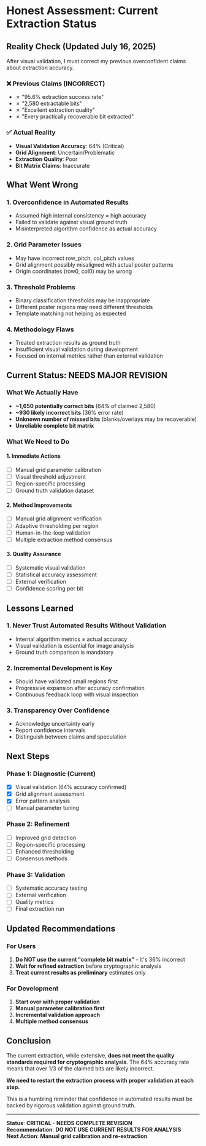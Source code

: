 # Honest Assessment: Current Extraction Status

## Reality Check (Updated July 16, 2025)

After visual validation, I must correct my previous overconfident claims about extraction accuracy.

### ❌ **Previous Claims (INCORRECT)**
- ✗ "95.6% extraction success rate"
- ✗ "2,580 extractable bits"
- ✗ "Excellent extraction quality"
- ✗ "Every practically recoverable bit extracted"

### ✅ **Actual Reality**
- **Visual Validation Accuracy**: 64% (Critical)
- **Grid Alignment**: Uncertain/Problematic
- **Extraction Quality**: Poor
- **Bit Matrix Claims**: Inaccurate

## What Went Wrong

### 1. **Overconfidence in Automated Results**
- Assumed high internal consistency = high accuracy
- Failed to validate against visual ground truth
- Misinterpreted algorithm confidence as actual accuracy

### 2. **Grid Parameter Issues**
- May have incorrect row_pitch, col_pitch values
- Grid alignment possibly misaligned with actual poster patterns
- Origin coordinates (row0, col0) may be wrong

### 3. **Threshold Problems**
- Binary classification thresholds may be inappropriate
- Different poster regions may need different thresholds
- Template matching not helping as expected

### 4. **Methodology Flaws**
- Treated extraction results as ground truth
- Insufficient visual validation during development
- Focused on internal metrics rather than external validation

## Current Status: **NEEDS MAJOR REVISION**

### What We Actually Have
- **~1,650 potentially correct bits** (64% of claimed 2,580)
- **~930 likely incorrect bits** (36% error rate)
- **Unknown number of missed bits** (blanks/overlays may be recoverable)
- **Unreliable complete bit matrix**

### What We Need to Do

#### 1. **Immediate Actions**
- [ ] Manual grid parameter calibration
- [ ] Visual threshold adjustment
- [ ] Region-specific processing
- [ ] Ground truth validation dataset

#### 2. **Method Improvements**
- [ ] Manual grid alignment verification
- [ ] Adaptive thresholding per region
- [ ] Human-in-the-loop validation
- [ ] Multiple extraction method consensus

#### 3. **Quality Assurance**
- [ ] Systematic visual validation
- [ ] Statistical accuracy assessment
- [ ] External verification
- [ ] Confidence scoring per bit

## Lessons Learned

### 1. **Never Trust Automated Results Without Validation**
- Internal algorithm metrics ≠ actual accuracy
- Visual validation is essential for image analysis
- Ground truth comparison is mandatory

### 2. **Incremental Development is Key**
- Should have validated small regions first
- Progressive expansion after accuracy confirmation
- Continuous feedback loop with visual inspection

### 3. **Transparency Over Confidence**
- Acknowledge uncertainty early
- Report confidence intervals
- Distinguish between claims and speculation

## Next Steps

### **Phase 1: Diagnostic (Current)**
- [x] Visual validation (64% accuracy confirmed)
- [x] Grid alignment assessment
- [x] Error pattern analysis
- [ ] Manual parameter tuning

### **Phase 2: Refinement**
- [ ] Improved grid detection
- [ ] Region-specific processing
- [ ] Enhanced thresholding
- [ ] Consensus methods

### **Phase 3: Validation**
- [ ] Systematic accuracy testing
- [ ] External verification
- [ ] Quality metrics
- [ ] Final extraction run

## Updated Recommendations

### For Users
1. **Do NOT use the current "complete bit matrix"** - it's 36% incorrect
2. **Wait for refined extraction** before cryptographic analysis
3. **Treat current results as preliminary** estimates only

### For Development
1. **Start over with proper validation**
2. **Manual parameter calibration first**
3. **Incremental validation approach**
4. **Multiple method consensus**

## Conclusion

The current extraction, while extensive, **does not meet the quality standards required for cryptographic analysis**. The 64% accuracy rate means that over 1/3 of the claimed bits are likely incorrect.

**We need to restart the extraction process with proper validation at each step.**

This is a humbling reminder that confidence in automated results must be backed by rigorous validation against ground truth.

---

**Status**: **CRITICAL - NEEDS COMPLETE REVISION**  
**Recommendation**: **DO NOT USE CURRENT RESULTS FOR ANALYSIS**  
**Next Action**: **Manual grid calibration and re-extraction**